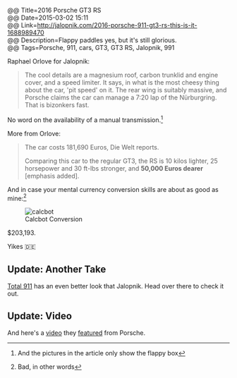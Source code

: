 @@ Title=2016 Porsche GT3 RS  
@@ Date=2015-03-02 15:11  
@@ Link=http://jalopnik.com/2016-porsche-911-gt3-rs-this-is-it-1688989470   
@@ Description=Flappy paddles yes, but it's still glorious.  
@@ Tags=Porsche, 911, cars, GT3, GT3 RS, Jalopnik, 991  

Raphael Orlove for Jalopnik:
>The cool details are a magnesium roof, carbon trunklid and engine cover, and a speed limiter. It says, in what is the most cheesy thing about the car, 'pit speed' on it. The rear wing is suitably massive, and Porsche claims the car can manage a 7:20 lap of the Nürburgring. That is bizonkers fast.

No word on the availability of a manual transmission.[^tr]

More from Orlove:
>The car costs 181,690 Euros, Die Welt reports.
>
> Comparing this car to the regular GT3, the RS is 10 kilos lighter, 25 horsepower and 30 ft-lbs stronger, and **50,000 Euros dearer** [emphasis added].

And in case your mental currency conversion skills are about as good as mine:[^ba]

<figure class="iphone">
	<img class="screenshot" src="http://d.pr/i/17PCq+" alt="calcbot">
	<figcaption>Calcbot Conversion</figcaption>
</figure>

$203,193.

Yikes 🇩🇪

<div class="update">

## Update: Another Take

[Total 911][tot] has an even better look that Jalopnik. Head over there to check it out.

</div>

<div class="update">

## Update: Video

And here's a [video][vid] they [featured][feat] from Porsche.

</div>

[^ba]: Bad, in other words
[^tr]: And the pictures in the article only show the flappy box

[feat]: http://www.total911.com/see-the-new-porsche-991-gt3-rs-in-action-on-road-and-track/
[tot]: http://www.total911.com/new-porsche-911-gt3-rs-launched-in-geneva/
[vid]: https://www.youtube.com/watch?v=XQh8qCZWOEw&feature=youtu.be
